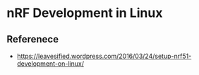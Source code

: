 # nRF Development in Linux

## Referenece

* https://leavesified.wordpress.com/2016/03/24/setup-nrf51-development-on-linux/



